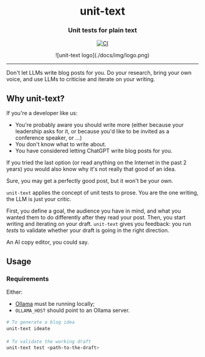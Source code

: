 <h1 align="center">unit-text</h1>
<h3 align="center">Unit tests for plain text</h3>

<p align="center">
    <a  href="https://pypi.org/project/unit-text/">
        <img alt="CI" src="https://img.shields.io/pypi/v/unit-text.svg?style=flat-round&logo=pypi&logoColor=white">
    </a>
</p>

<div align="center">
![unit-text logo](./docs/img/logo.png)
</div>

---

Don't let LLMs write blog posts for you. Do your research, bring your own voice,
and use LLMs to criticise and iterate on your writing.

## Why unit-text?

If you're a developer like us:

- You're probably aware you should write more (either because your leadership asks for it,
  or because you'd like to be invited as a conference speaker, or <insert your own reason here>...)
- You don't know what to write about.
- You have considered letting ChatGPT write blog posts for you.

If you tried the last option (or read anything on the Internet in the past 2 years)
you would also know why it's not really that good of an idea.

Sure, you may get a perfectly good post, but it won't be your own.

`unit-text` applies the concept of unit tests to prose. You are the one writing, the LLM is just your critic.

First, you define a goal, the audience you have in mind,
and what you wanted them to do differently after they read your post.
Then, you start writing and iterating on your draft. `unit-text` gives you feedback: you run _tests_
to validate whether your draft is going in the right direction.

An AI copy editor, you could say.

## Usage

### Requirements

Either:

- [Ollama](https://ollama.com) must be running locally;
- `OLLAMA_HOST` should point to an Ollama server.

```bash
# To generate a blog idea
unit-text ideate

# To validate the working draft
unit-text test <path-to-the-draft>
```
